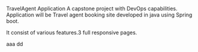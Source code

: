 TravelAgent Application
A capstone project with DevOps capabilities.
Application will be Travel agent booking site developed in java using Spring boot.

It consist of various features.3 full responsive pages.

aaa
dd
